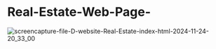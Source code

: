 # Real-Estate-Web-Page-


![screencapture-file-D-website-Real-Estate-index-html-2024-11-24-20_33_00](https://github.com/user-attachments/assets/1be0dff4-0c1e-412b-9ec2-15797de7952d)
